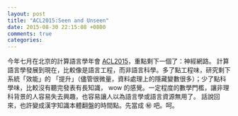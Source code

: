 ```yaml
---
layout: post
title: "ACL2015:Seen and Unseen"
date: 2015-08-30 22:15:08 +0800
comments: true
categories:
---
```



今年七月在北京的計算語言學年會 [ACL2015](acl2015.org)，重點剩下一個了：神經網路。
計算語言學發展到現在，比較像是語言工程，而非語言科學。多了點工程味，研究剩下系統「效能」的
「提升」（儘管很微量，資料處理上的隱藏變數很多）；少了點科學味，比較沒有聽完發表有長知識，
wow 的感覺。一定程度的數學門檻，讓非理科背景的人容易失去興趣，也容易讓人以為語言學或語言資源無用了。
話說回來，也許變成漢字知識本體翻盤的時間點。先當成 :secret: 吧。呵。
